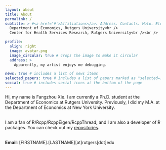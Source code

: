 ```yaml
---
layout: about
title: About
permalink: /
subtitle: > #<a href='#'>Affiliations</a>. Address. Contacts. Moto. Etc.
  Department of Economics, Rutgers University<br />
  Center for Health Services Research, Rutgers University<br /><br />

profile:
  align: right
  image: avatar.png
  image_circular: true # crops the image to make it circular
  address: >
    Apparently, my artist enjoys me debugging.

news: true # includes a list of news items
selected_papers: true # includes a list of papers marked as "selected={true}"
social: true # includes social icons at the bottom of the page
---
```


Hi, my name is Fangzhou Xie. I am currently a Ph.D. student at the Department of
Economics at Rutgers University.
Previously, I did my M.A. at the Department of Economics at New York University.<br /><br />

I am a fan of R/Rcpp/RcppEigen/RcppThread, and I am also a developer of R packages. 
You can check out my <a href='repositories'>repositories</a>.<br /><br />

**Email**: [FIRSTNAME].[LASTNAME][at]rutgers[dot]edu<br /><br />
